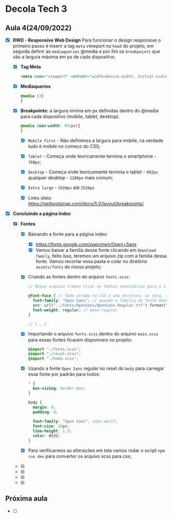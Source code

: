 # Decola Tech 3

## Aula 4(24/09/2022)

- [x] **RWD - Responsive Web Design**
  Para funcionar o design responsive o primeiro passo é inserir a tag `meta` viewport no `head` do projeto, em seguida definir as `mediaqueries` @media e por fim os `breakpoints` que são a largura máxima em px de cada dispositivo. 

  - [x] **Tag Meta**
    
    ``` HTML
    <meta name="viewport" content="width=device-width, initial-scale=1.0">
    ```
  
  - [x] **Mediaqueries**
    
    ``` CSS
    @media (){
    }
    ```

  - [x] **Breakpoints:** a largura minina em px definidas dentro do @media para cada dispositivo (mobile, tablet, desktop).

    ``` CSS
    @media (min-width: 992px){
    }
    ```

    - [x] `Mobile First` - Não definimos a largura para mobile, na verdade tudo é mobile no começo do CSS;
    - [x] `Tablet` - Começa onde teoricamente termina o smartphone - `768px`;
    - [x] `Desktop` - Começa onde teoricamente termina o tablet - `992px` qualquer desktop - `1280px` mais comum;
    - [x] `Extra large` - `1920px` até `2520px`

    - [x] Links úteis: https://getbootstrap.com/docs/5.0/layout/breakpoints/

- [x] **Concluindo a página Index**
  - [x] **Fontes**
    - [x] Baixando a fonte para a página index:
      - [x] https://fonts.google.com/specimen/Open+Sans
      - [x] Vamos baixar a familia desse fonte clicando em `Download family`, feito isso, teremos um arquivo zip com a familia dessa fonte. Vamos recortar essa pasta e colar no diretório `assets/fonts` do nosso projeto;

    - [x] Criando as fontes dentro do arquivo `fonts.scss`:

      ``` SCSS
      // Nesse arquivo iremos criar as fontes necessárias para o site.

      @font-face { // Todo arroba no CSS é uma diretiva, ou seja, algo que muda o comportamento do CSS.
        font-family: "Open Sans"; // quando a familia da fonte Open Sans com o peso(font-weight) regular for chamada
        src: url("../fonts/OpenSans/OpenSans-Regular.ttf") format("truetype"); // ele vai buscar essa fonte nessa url e seu formato é ttf:truetype
        font-weight: regular; // peso regular
      }

      // [...]
      ```

    - [x] Importando o arquivo `fonts.scss` dentro do arquivo `main.scss` para essas fontes ficarem disponíveis no projeto:
        
        ``` SCSS
        @import "./fonts.scss";
        @import "./reset.scss";
        @import "./home.scss";
        ```

    - [x] Usando a fonte `Open Sans` regular no reset do `body` para carregar essa fonte por padrão para todos:

      ``` SCSS
      * {
        box-sizing: border-box;
      }

      body {
        margin: 0;
        padding: 0;
        
        font-family: "Open Sans", sans-serif;
        font-size: 16px;
        line-height: 1.5;
        color: #333;
      }
      ```

    - [x] Para verificarmos as alterações em tela vamos rodar o script `npm run dev` para converter os arquivo scss para css;

  - [x]
  - [x]
  - [x]
  - [x]




## Próxima aula

- [ ] 
